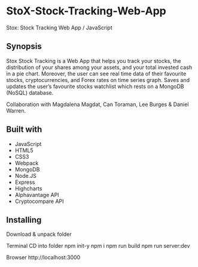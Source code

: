 # StoX-Stock-Tracking-Web-App

Stox: Stock Tracking Web App / JavaScript

## Synopsis

Stox Stock Tracking is a Web App that helps you track your stocks, the distribution of your shares among your assets, and your total invested cash in a pie chart. Moreover, the user can see real time data of their favourite stocks, cryptocurrencies, and Forex rates on time series graph.
Saves and updates the user’s favourite stocks watchlist which rests on a MongoDB (NoSQL) database.

Collaboration with Magdalena Magdat, Can Toraman, Lee Burges & Daniel Warren.

## Built with

* JavaScript
* HTML5
* CSS3
* Webpack
* MongoDB
* Node.JS
* Express
* Highcharts
* Alphavantage API
* Cryptocompare API

## Installing
Download & unpack folder

Terminal
  CD into folder
  npm init-y
  npm i
  npm run build
  npm run server:dev
  
Browser
  http://localhost:3000  
